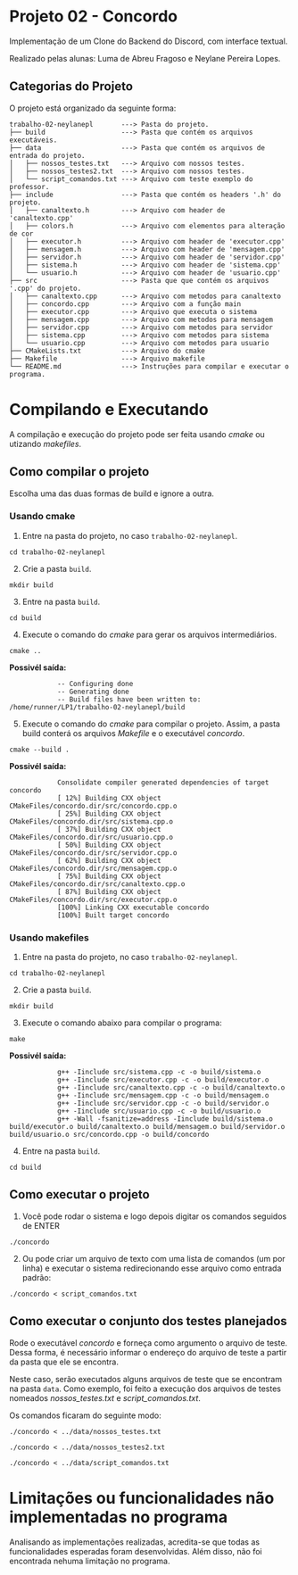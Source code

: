 # Projeto 02 - Concordo
Implementação de um Clone do Backend do Discord, com interface textual. 

Realizado pelas alunas: Luma de Abreu Fragoso e Neylane Pereira Lopes.

## Categorias do Projeto
O projeto está organizado da seguinte forma:

```
trabalho-02-neylanepl       ---> Pasta do projeto.
├── build                   ---> Pasta que contém os arquivos executáveis.            
├── data                    ---> Pasta que contém os arquivos de entrada do projeto.
│   ├── nossos_testes.txt   ---> Arquivo com nossos testes.
│   ├── nossos_testes2.txt  ---> Arquivo com nossos testes.
│   └── script_comandos.txt ---> Arquivo com teste exemplo do professor.
├── include                 ---> Pasta que contém os headers '.h' do projeto.
│   ├── canaltexto.h        ---> Arquivo com header de 'canaltexto.cpp'
│   ├── colors.h            ---> Arquivo com elementos para alteração de cor
│   ├── executor.h          ---> Arquivo com header de 'executor.cpp'
│   ├── mensagem.h          ---> Arquivo com header de 'mensagem.cpp'
│   ├── servidor.h          ---> Arquivo com header de 'servidor.cpp'
│   ├── sistema.h           ---> Arquivo com header de 'sistema.cpp'
│   └── usuario.h           ---> Arquivo com header de 'usuario.cpp'
├── src                     ---> Pasta que que contém os arquivos '.cpp' do projeto.
│   ├── canaltexto.cpp      ---> Arquivo com metodos para canaltexto
│   ├── concordo.cpp        ---> Arquivo com a função main
│   ├── executor.cpp        ---> Arquivo que executa o sistema
│   ├── mensagem.cpp        ---> Arquivo com metodos para mensagem
│   ├── servidor.cpp        ---> Arquivo com metodos para servidor
│   ├── sistema.cpp         ---> Arquivo com metodos para sistema
│   └── usuario.cpp         ---> Arquivo com metodos para usuario
├── CMakeLists.txt          ---> Arquivo do cmake
├── Makefile                ---> Arquivo makefile
└── README.md               ---> Instruções para compilar e executar o programa.
```
# Compilando e Executando
A compilação e execução do projeto pode ser feita usando *cmake* ou utizando *makefiles*.

## Como compilar o projeto
Escolha uma das duas formas de build e ignore a outra.
### Usando cmake

1. Entre na pasta do projeto, no caso `trabalho-02-neylanepl`.
```console
cd trabalho-02-neylanepl
```

2. Crie a pasta `build`.
```console
mkdir build
```

3. Entre na pasta `build`.
```console
cd build
```

4. Execute o comando do *cmake* para gerar os arquivos intermediários.
```console
cmake ..
```
   **Possivél saída:**
   
```
            -- Configuring done
            -- Generating done
            -- Build files have been written to: /home/runner/LP1/trabalho-02-neylanepl/build
```
5. Execute o comando do *cmake* para compilar o projeto. Assim, a pasta build conterá os arquivos *Makefile* e o executável *concordo*.
```console
cmake --build .
```
   **Possivél saída:**

```
            Consolidate compiler generated dependencies of target concordo
            [ 12%] Building CXX object CMakeFiles/concordo.dir/src/concordo.cpp.o
            [ 25%] Building CXX object CMakeFiles/concordo.dir/src/sistema.cpp.o
            [ 37%] Building CXX object CMakeFiles/concordo.dir/src/usuario.cpp.o
            [ 50%] Building CXX object CMakeFiles/concordo.dir/src/servidor.cpp.o
            [ 62%] Building CXX object CMakeFiles/concordo.dir/src/mensagem.cpp.o
            [ 75%] Building CXX object CMakeFiles/concordo.dir/src/canaltexto.cpp.o
            [ 87%] Building CXX object CMakeFiles/concordo.dir/src/executor.cpp.o
            [100%] Linking CXX executable concordo
            [100%] Built target concordo
```

### Usando makefiles

1. Entre na pasta do projeto, no caso `trabalho-02-neylanepl`.
```console
cd trabalho-02-neylanepl
```

2. Crie a pasta `build`.
```console
mkdir build
```

3. Execute o comando abaixo para compilar o programa:
```console
make
```
   **Possivél saída:**

```
            g++ -Iinclude src/sistema.cpp -c -o build/sistema.o
            g++ -Iinclude src/executor.cpp -c -o build/executor.o
            g++ -Iinclude src/canaltexto.cpp -c -o build/canaltexto.o
            g++ -Iinclude src/mensagem.cpp -c -o build/mensagem.o
            g++ -Iinclude src/servidor.cpp -c -o build/servidor.o
            g++ -Iinclude src/usuario.cpp -c -o build/usuario.o
            g++ -Wall -fsanitize=address -Iinclude build/sistema.o build/executor.o build/canaltexto.o build/mensagem.o build/servidor.o build/usuario.o src/concordo.cpp -o build/concordo
```

4. Entre na pasta `build`.
```console
cd build
```

## Como executar o projeto

1. Você pode rodar o sistema e logo depois digitar os comandos seguidos de ENTER
```console
./concordo
```

2. Ou pode criar um arquivo de texto com uma lista de comandos (um por linha) e executar o sistema redirecionando esse arquivo como entrada padrão:
```console
./concordo < script_comandos.txt
```

## Como executar o conjunto dos testes planejados

Rode o executável *concordo* e forneça como argumento o arquivo de teste. Dessa forma, é necessário informar o endereço do arquivo de teste a partir da pasta que ele se encontra. 

Neste caso, serão executados alguns arquivos de teste que se encontram na pasta `data`. Como exemplo, foi feito a execução dos arquivos de testes nomeados *nossos_testes.txt* e *script_comandos.txt*. 

Os comandos ficaram do seguinte modo:

```console
./concordo < ../data/nossos_testes.txt
```

```console
./concordo < ../data/nossos_testes2.txt
```

```console
./concordo < ../data/script_comandos.txt
```

# Limitações ou funcionalidades não implementadas no programa

Analisando as implementações realizadas, acredita-se que todas as funcionalidades esperadas foram desenvolvidas. Além disso, não foi encontrada nehuma limitação no programa.

